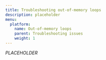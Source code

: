 ```yaml
---
title: Troubleshooting out-of-memory loops
description: placeholder
menu:
  platform:
    name: Out-of-memory loops
    parent: Troubleshooting issues
    weight: 1
---
```


_PLACEHOLDER_
